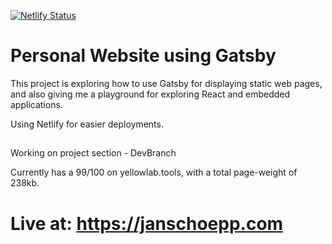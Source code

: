 [![Netlify Status](https://api.netlify.com/api/v1/badges/9678c091-bfa9-4c81-947b-e2f113176995/deploy-status)](https://app.netlify.com/sites/janschoepp-prod/deploys)

# Personal Website using Gatsby
This project is exploring how to use Gatsby for displaying static web pages, and also giving me a playground for exploring React and embedded applications.

Using Netlify for easier deployments.

##
Working on project section - DevBranch

Currently has a 99/100 on yellowlab.tools, with a total page-weight of 238kb.

# Live at: https://janschoepp.com
